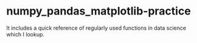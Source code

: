 # numpy_pandas_matplotlib-practice

It includes a quick reference of regularly used functions in data science which I lookup.

